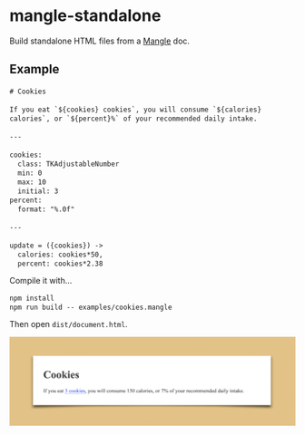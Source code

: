 # mangle-standalone

Build standalone HTML files from a [Mangle](https://github.com/rexgarland/Mangle) doc.

## Example

```mangle
# Cookies

If you eat `${cookies} cookies`, you will consume `${calories} calories`, or `${percent}%` of your recommended daily intake.

---

cookies:
  class: TKAdjustableNumber
  min: 0
  max: 10
  initial: 3
percent:
  format: "%.0f"

---

update = ({cookies}) ->
  calories: cookies*50,
  percent: cookies*2.38
```

Compile it with...

```shell
npm install
npm run build -- examples/cookies.mangle
```

Then open `dist/document.html`.

![](images/cookies.png)